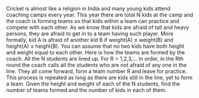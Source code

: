 Cricket is almost like a religion in India and many young kids attend coaching camps every year. This year there are total N kids at the camp and the coach is forming teams so that kids within a team can practice and compete with each other. As we know that kids are afraid of tall and heavy persons, they are afraid to get in to a team having such player. More formally, kid A is afraid of another kid B if weight(A) ≤ weight(B) and height(A) ≤ height(B). You can assume that no two kids have both height and weight equal to each other. Here is how the teams are formed by the coach.
All the N students are lined up. For R = 1,2,3,... in order, in the Rth round the coach calls all the students who are not afraid of any one in the line. They all come forward, form a team number R and leave for practice. This process is repeated as long as there are kids still in the line, yet to form a team. Given the height and weight of each of the N students, find the number of teams formed and the number of kids in each of them.
